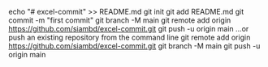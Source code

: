 echo "# excel-commit" >> README.md
git init
git add README.md
git commit -m "first commit"
git branch -M main
git remote add origin https://github.com/siambd/excel-commit.git
git push -u origin main
…or push an existing repository from the command line
git remote add origin https://github.com/siambd/excel-commit.git
git branch -M main
git push -u origin main